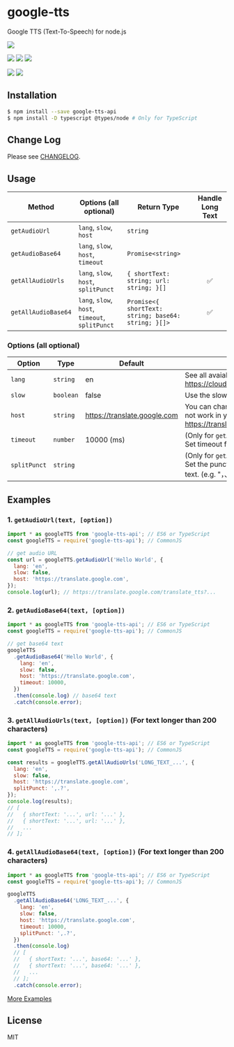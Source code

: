 # google-tts

Google TTS (Text-To-Speech) for node.js

[![][npm-img]][npm-url]

[![][dependency-img]][dependency-url]
[![][dependency-dev-img]][dependency-dev-url]
[![][install-size-img]][install-size-result]

[![][gh-action-img]][gh-action-url]
[![][coverage-img]][coverage-url]

## Installation

```bash
$ npm install --save google-tts-api
$ npm install -D typescript @types/node # Only for TypeScript
```

## Change Log

Please see [CHANGELOG](https://github.com/zlargon/google-tts/blob/master/CHANGELOG.md).

## Usage

| Method              | Options (all optional)                          | Return Type                                         | Handle Long Text |
| ------------------- | ----------------------------------------------- | --------------------------------------------------- | :--------------: |
| `getAudioUrl`       | `lang`, `slow`, `host`                          | `string`                                            |                  |
| `getAudioBase64`    | `lang`, `slow`, `host`, `timeout`               | `Promise<string>`                                   |                  |
| `getAllAudioUrls`   | `lang`, `slow`, `host`, `splitPunct`            | `{ shortText: string; url: string; }[]`             |        ✅        |
| `getAllAudioBase64` | `lang`, `slow`, `host`, `timeout`, `splitPunct` | `Promise<{ shortText: string; base64: string; }[]>` |        ✅        |

### Options (all optional)

| Option       | Type      | Default                      | Description                                                                                                                    |
| ------------ | --------- | ---------------------------- | ------------------------------------------------------------------------------------------------------------------------------ |
| `lang`       | `string`  | en                           | See all avaiable language code at https://cloud.google.com/speech/docs/languages                                               |
| `slow`       | `boolean` | false                        | Use the slow audio speed if set `slow` to `true`                                                                               |
| `host`       | `string`  | https://translate.google.com | You can change the `host` if the default host could not work in your region (e.g. https://translate.google.com.cn).            |
| `timeout`    | `number`  | 10000 (ms)                   | (Only for `getAudioBase64` and `getAllAudioBase64`) Set timeout for the HTTP request.                                          |
| `splitPunct` | `string`  |                              | (Only for `getAllAudioUrls` and `getAllAudioBase64`) Set the punctuation to split the long text to short text. (e.g. "，、。") |

## Examples

### 1. `getAudioUrl(text, [option])`

```js
import * as googleTTS from 'google-tts-api'; // ES6 or TypeScript
const googleTTS = require('google-tts-api'); // CommonJS

// get audio URL
const url = googleTTS.getAudioUrl('Hello World', {
  lang: 'en',
  slow: false,
  host: 'https://translate.google.com',
});
console.log(url); // https://translate.google.com/translate_tts?...
```

### 2. `getAudioBase64(text, [option])`

```js
import * as googleTTS from 'google-tts-api'; // ES6 or TypeScript
const googleTTS = require('google-tts-api'); // CommonJS

// get base64 text
googleTTS
  .getAudioBase64('Hello World', {
    lang: 'en',
    slow: false,
    host: 'https://translate.google.com',
    timeout: 10000,
  })
  .then(console.log) // base64 text
  .catch(console.error);
```

### 3. `getAllAudioUrls(text, [option])` (For text longer than 200 characters)

```js
import * as googleTTS from 'google-tts-api'; // ES6 or TypeScript
const googleTTS = require('google-tts-api'); // CommonJS

const results = googleTTS.getAllAudioUrls('LONG_TEXT_...', {
  lang: 'en',
  slow: false,
  host: 'https://translate.google.com',
  splitPunct: ',.?',
});
console.log(results);
// [
//   { shortText: '...', url: '...' },
//   { shortText: '...', url: '...' },
//   ...
// ];
```

### 4. `getAllAudioBase64(text, [option])` (For text longer than 200 characters)

```js
import * as googleTTS from 'google-tts-api'; // ES6 or TypeScript
const googleTTS = require('google-tts-api'); // CommonJS

googleTTS
  .getAllAudioBase64('LONG_TEXT_...', {
    lang: 'en',
    slow: false,
    host: 'https://translate.google.com',
    timeout: 10000,
    splitPunct: ',.?',
  })
  .then(console.log)
  // [
  //   { shortText: '...', base64: '...' },
  //   { shortText: '...', base64: '...' },
  //   ...
  // ];
  .catch(console.error);
```

[More Examples](https://github.com/zlargon/google-tts/tree/master/example)

## License

MIT

[npm-url]: https://nodei.co/npm/google-tts-api
[npm-img]: https://nodei.co/npm/google-tts-api.png
[install-size-img]: https://packagephobia.com/badge?p=google-tts-api
[install-size-result]: https://packagephobia.com/result?p=google-tts-api
[dependency-url]: https://david-dm.org/zlargon/google-tts
[dependency-img]: https://img.shields.io/david/zlargon/google-tts.svg
[dependency-dev-url]: https://david-dm.org/zlargon/google-tts#info=devDependencies
[dependency-dev-img]: https://img.shields.io/david/dev/zlargon/google-tts.svg
[gh-action-url]: https://github.com/zlargon/google-tts/actions
[gh-action-img]: https://github.com/github/docs/actions/workflows/build.yml/badge.svg?branch=master
[coverage-url]: https://coveralls.io/github/zlargon/google-tts
[coverage-img]: https://img.shields.io/coveralls/github/zlargon/google-tts
